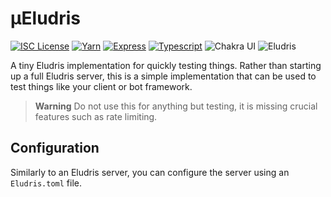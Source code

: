 # μEludris
[![ISC License](https://img.shields.io/github/license/teaishealthy/ueludris?style=flat-square&color=ff006e)](https://github.com/teaishealthy/ueludris/blob/master/LICENSE)
[![Yarn](https://img.shields.io/badge/manager-yarn-%23ff006e?style=flat-square)](https://yarnpkg.com/)
[![Express](https://img.shields.io/badge/framework-express-%23f00093?style=flat-square)](https://vitejs.dev/)
[![Typescript](https://img.shields.io/badge/Language-typescript-%23d000b9?style=flat-square)](https://reactjs.org/)
![Chakra UI](https://img.shields.io/tokei/lines/github/teaishealthy/ueludris?color=7c29ef&style=flat-square)
![Eludris](https://img.shields.io/badge/for-eludris-%237c29ef?style=flat-square)

A tiny Eludris implementation for quickly testing things.
Rather than starting up a full Eludris server, this is a simple
implementation that can be used to test things like your client or
bot framework.

> **Warning**
> Do not use this for anything but testing, it is missing crucial features
> such as rate limiting.

## Configuration

Similarly to an Eludris server, you can configure the server using an `Eludris.toml` file.
